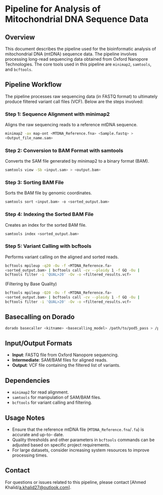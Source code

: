 # Pipeline for Analysis of Mitochondrial DNA Sequence Data
## Overview
This document describes the pipeline used for the bioinformatic analysis of mitochondrial
DNA (mtDNA) sequence data. The pipeline involves processing long-read sequencing data
obtained from Oxford Nanopore Technologies. The core tools used in this pipeline are
`minimap2`, `samtools`, and `bcftools`.
## Pipeline Workflow
The pipeline processes raw sequencing data (in FASTQ format) to ultimately produce filtered
variant call files (VCF). Below are the steps involved:
### Step 1: Sequence Alignment with minimap2
Aligns the raw sequencing reads to a reference mtDNA sequence.
```bash
minimap2 -ax map-ont <MTDNA_Reference.fna> <Sample.fastq> >
<Output_file_name.sam>
```
### Step 2: Conversion to BAM Format with samtools
Converts the SAM file generated by minimap2 to a binary format (BAM).
```bash
samtools view -Sb <input.sam> > <output.bam>
```
### Step 3: Sorting BAM File
Sorts the BAM file by genomic coordinates.
```bash
samtools sort <input.bam> -o <sorted_output.bam>
```
### Step 4: Indexing the Sorted BAM File
Creates an index for the sorted BAM file.
```bash
samtools index <sorted_output.bam>
```
### Step 5: Variant Calling with bcftools
Performs variant calling on the aligned and sorted reads.
```bash
bcftools mpileup -q20 -Ou -f <MTDNA_Reference.fa>
<sorted_output.bam> | bcftools call -cv --ploidy 1 -f GQ -Ou |
bcftools filter -i 'QUAL>20' -Ov -o <filtered_results.vcf>
```
(Filtering by Base Quality)
```bash
bcftools mpileup -Q20 -Ou -f <MTDNA_Reference.fa>
<sorted_output.bam> | bcftools call -cv --ploidy 1 -f GQ -Ou |
bcftools filter -i 'QUAL>20' -Ov -o <filtered_results.vcf>
```
## Basecalling on Dorado
```bash
dorado basecaller <kitname> <basecalling_model> /path/to/pod5_pass > /path/to/desired_ouput_directory/output.fastq
```
## Input/Output Formats
- **Input**: FASTQ file from Oxford Nanopore sequencing.
- **Intermediate**: SAM/BAM files for aligned reads.
- **Output**: VCF file containing the filtered list of variants.
## Dependencies
- `minimap2` for read alignment.
- `samtools` for manipulation of SAM/BAM files.
- `bcftools` for variant calling and filtering.
## Usage Notes
- Ensure that the reference mtDNA file (`MTDNA_Reference.fna`/`.fa`) is accurate and up-to-
date.
- Quality thresholds and other parameters in `bcftools` commands can be adjusted based on
specific project requirements.
- For large datasets, consider increasing system resources to improve processing times.
## Contact
For questions or issues related to this pipeline, please contact [Ahmed
Khalid/a.khalid27@outlook.com].
